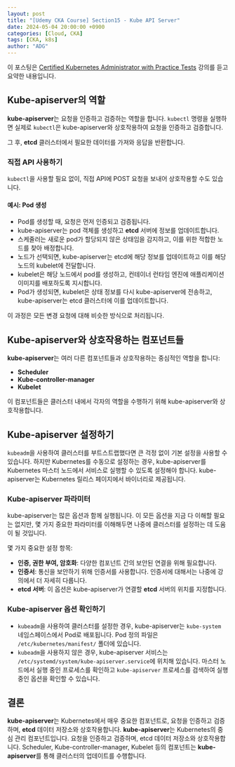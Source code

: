 ```yaml
---
layout: post
title: "[Udemy CKA Course] Section15 - Kube API Server"
date: 2024-05-04 20:00:00 +0900
categories: [Cloud, CKA]
tags: [CKA, k8s]
author: "ADG"
---
```

이 포스팅은 [Certified Kubernetes Administrator with Practice Tests](https://www.udemy.com/course/certified-kubernetes-administrator-with-practice-tests/) 강의를 듣고 요약한 내용입니다.

## Kube-apiserver의 역할

**kube-apiserver**는 요청을 인증하고 검증하는 역할을 합니다. `kubectl` 명령을 실행하면 실제로 `kubectl`은 kube-apiserver와 상호작용하여 요청을 인증하고 검증합니다.

그 후, **etcd** 클러스터에서 필요한 데이터를 가져와 응답을 반환합니다.

### 직접 API 사용하기
`kubectl`을 사용할 필요 없이, 직접 API에 POST 요청을 보내어 상호작용할 수도 있습니다.

#### 예시: Pod 생성
- Pod를 생성할 때, 요청은 먼저 인증되고 검증됩니다.
- kube-apiserver는 pod 객체를 생성하고 **etcd** 서버에 정보를 업데이트합니다.
- 스케줄러는 새로운 pod가 할당되지 않은 상태임을 감지하고, 이를 위한 적합한 노드를 찾아 배정합니다.
- 노드가 선택되면, kube-apiserver는 etcd에 해당 정보를 업데이트하고 이를 해당 노드의 kubelet에 전달합니다.
- kubelet은 해당 노드에서 pod를 생성하고, 컨테이너 런타임 엔진에 애플리케이션 이미지를 배포하도록 지시합니다.
- Pod가 생성되면, kubelet은 상태 정보를 다시 kube-apiserver에 전송하고, kube-apiserver는 etcd 클러스터에 이를 업데이트합니다.

이 과정은 모든 변경 요청에 대해 비슷한 방식으로 처리됩니다.

## Kube-apiserver와 상호작용하는 컴포넌트들

**kube-apiserver**는 여러 다른 컴포넌트들과 상호작용하는 중심적인 역할을 합니다:
- **Scheduler**
- **Kube-controller-manager**
- **Kubelet**

이 컴포넌트들은 클러스터 내에서 각자의 역할을 수행하기 위해 kube-apiserver와 상호작용합니다.

## Kube-apiserver 설정하기

`kubeadm`을 사용하여 클러스터를 부트스트랩했다면 큰 걱정 없이 기본 설정을 사용할 수 있습니다. 하지만 Kubernetes를 수동으로 설정하는 경우, kube-apiserver를 Kubernetes 마스터 노드에서 서비스로 실행할 수 있도록 설정해야 합니다. kube-apiserver는 Kubernetes 릴리스 페이지에서 바이너리로 제공됩니다.

### Kube-apiserver 파라미터

kube-apiserver는 많은 옵션과 함께 실행됩니다. 이 모든 옵션을 지금 다 이해할 필요는 없지만, 몇 가지 중요한 파라미터를 이해해두면 나중에 클러스터를 설정하는 데 도움이 될 것입니다.

몇 가지 중요한 설정 항목:
- **인증, 권한 부여, 암호화**: 다양한 컴포넌트 간의 보안된 연결을 위해 필요합니다.
- **인증서**: 통신을 보안하기 위해 인증서를 사용합니다. 인증서에 대해서는 나중에 강의에서 더 자세히 다룹니다.
- **etcd 서버**: 이 옵션은 kube-apiserver가 연결할 **etcd** 서버의 위치를 지정합니다.

### Kube-apiserver 옵션 확인하기

- `kubeadm`을 사용하여 클러스터를 설정한 경우, kube-apiserver는 `kube-system` 네임스페이스에서 Pod로 배포됩니다. Pod 정의 파일은 `/etc/kubernetes/manifest/` 폴더에 있습니다.
- `kubeadm`을 사용하지 않은 경우, kube-apiserver 서비스는 `/etc/systemd/system/kube-apiserver.service`에 위치해 있습니다. 마스터 노드에서 실행 중인 프로세스를 확인하고 `kube-apiserver` 프로세스를 검색하여 실행 중인 옵션을 확인할 수 있습니다.

## 결론

**kube-apiserver**는 Kubernetes에서 매우 중요한 컴포넌트로, 요청을 인증하고 검증하며, **etcd** 데이터 저장소와 상호작용합니다.
**kube-apiserver**는 Kubernetes의 중심 관리 컴포넌트입니다.
요청을 인증하고 검증하며, etcd 데이터 저장소와 상호작용합니다.
Scheduler, Kube-controller-manager, Kubelet 등의 컴포넌트는 **kube-apiserver**를 통해 클러스터의 업데이트를 수행합니다.